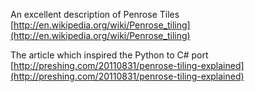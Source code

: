 
An excellent description of Penrose Tiles
[http://en.wikipedia.org/wiki/Penrose_tiling](http://en.wikipedia.org/wiki/Penrose_tiling)

The article which inspired the Python to C# port
[http://preshing.com/20110831/penrose-tiling-explained](http://preshing.com/20110831/penrose-tiling-explained)